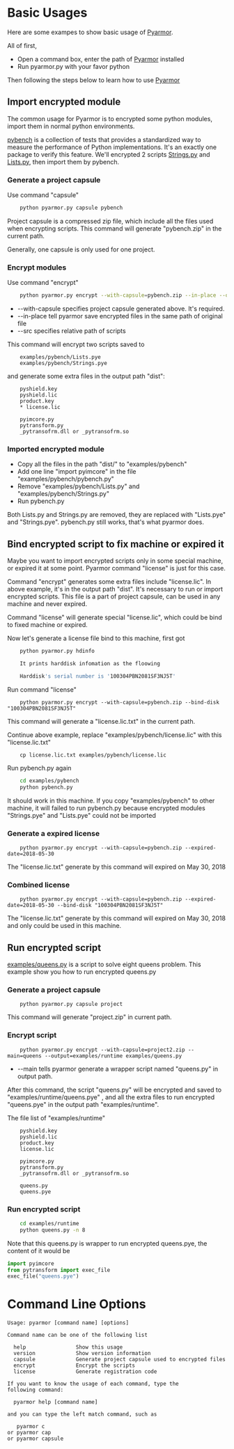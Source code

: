 # Basic Usages

Here are some exampes to show basic usage of [Pyarmor].

All of first,

- Open a command box, enter the path of [Pyarmor] installed
- Run pyarmor.py with your favor python

Then following the steps below to learn how to use [Pyarmor]

## Import encrypted module

The common usage for Pyarmor is to encrypted some python modules,
import them in normal python environments.

[pybench](examples/pybench) is a collection of tests that provides a
standardized way to measure the performance of Python
implementations. It's an exactly one package to verify this
feature. We'll encrypted 2 scripts [Strings.py](examples/Strings.py)
and [Lists.py](examples/Lists.py), then import them by pybench.

### Generate a project capsule

Use command "capsule"

``` bash
    python pyarmor.py capsule pybench
```

Project capsule is a compressed zip file, which include all the files
used when encrypting scripts. This command will generate "pybench.zip"
in the current path.

Generally, one capsule is only used for one project.

### Encrypt modules

Use command "encrypt"

``` bash
    python pyarmor.py encrypt --with-capsule=pybench.zip --in-place --output=dist --src=examples/pybench Lists.py Strings.py
```

* --with-capsule specifies project capsule generated above. It's required.
* --in-place tell pyarmor save encrypted files in the same path of original file
* --src specifies relative path of scripts

This command will encrypt two scripts saved to

```
    examples/pybench/Lists.pye
    examples/pybench/Strings.pye
```

and generate some extra files in the output path "dist":

```
    pyshield.key
    pyshield.lic
    product.key
    * license.lic

    pyimcore.py
    pytransform.py
    _pytransofrm.dll or _pytransofrm.so
```

### Imported encrypted module

* Copy all the files in the path "dist/" to "examples/pybench"
* Add one line "import pyimcore" in the file "examples/pybench/pybench.py"
* Remove "examples/pybench/Lists.py" and "examples/pybench/Strings.py"
* Run pybench.py

Both Lists.py and Strings.py are removed, they are replaced with
"Lists.pye" and "Strings.pye". pybench.py still works, that's what
pyarmor does.

## Bind encrypted script to fix machine or expired it

Maybe you want to import encrypted scripts only in some special
machine, or expired it at some point. Pyarmor command "license" is
just for this case.

Command "encrypt" generates some extra files include "license.lic". In
above example, it's in the output path "dist". It's necessary to run
or import encrypted scripts. This file is a part of project capsule,
can be used in any machine and never expired.

Command "license" will generate special "license.lic", which could be
bind to fixed machine or expired.

Now let's generate a license file bind to this machine, first got

``` bash
    python pyarmor.py hdinfo

    It prints harddisk infomation as the floowing

    Harddisk's serial number is '100304PBN2081SF3NJ5T'
```

Run command "license"
```
    python pyarmor.py encrypt --with-capsule=pybench.zip --bind-disk "100304PBN2081SF3NJ5T"
```

This command will generate a "license.lic.txt" in the current path.

Continue above example, replace "examples/pybench/license.lic" with this "license.lic.txt"
```
    cp license.lic.txt examples/pybench/license.lic
```

Run pybench.py again

``` bash
    cd examples/pybench
    python pybench.py
```

It should work in this machine. If you copy "examples/pybench" to
other machine, it will failed to run pybench.py because encrypted
modules "Strings.pye" and "Lists.pye" could not be imported

### Generate a expired license
```
    python pyarmor.py encrypt --with-capsule=pybench.zip --expired-date=2018-05-30
```
The "license.lic.txt" generate by this command will expired on May 30, 2018

### Combined license
```
    python pyarmor.py encrypt --with-capsule=pybench.zip --expired-date=2018-05-30 --bind-disk "100304PBN2081SF3NJ5T"
```

The "license.lic.txt" generate by this command will expired on May 30,
2018 and only could be used in this machine.

## Run encrypted script

[examples/queens.py](examples/queens.py) is a script to solve eight
queens problem. This example show you how to run encrypted queens.py

### Generate a project capsule
```
    python pyarmor.py capsule project
```

This command will generate "project.zip" in current path.

### Encrypt script
```
    python pyarmor.py encrypt --with-capsule=project2.zip --main=queens --output=examples/runtime examples/queens.py
```
* --main tells pyarmor generate a wrapper script named "queens.py" in output path.

After this command, the script "queens.py" will be encrypted and saved
to "examples/runtime/queens.pye" , and all the extra files to run
encrypted "queens.pye" in the output path "examples/runtime".

The file list of "examples/runtime"

```
    pyshield.key
    pyshield.lic
    product.key
    license.lic

    pyimcore.py
    pytransform.py
    _pytransofrm.dll or _pytransofrm.so

    queens.py
    queens.pye

```

### Run encrypted script

``` bash
    cd examples/runtime
    python queens.py -n 8
```

Note that this queens.py is wrapper to run encrypted queens.pye, the
content of it would be

``` python
import pyimcore
from pytransform import exec_file
exec_file("queens.pye")
```

# Command Line Options

```
Usage: pyarmor [command name] [options]

Command name can be one of the following list

  help                Show this usage
  version             Show version information
  capsule             Generate project capsule used to encrypted files
  encrypt             Encrypt the scripts
  license             Generate registration code

If you want to know the usage of each command, type the
following command:

  pyarmor help [command name]

and you can type the left match command, such as

   pyarmor c
or pyarmor cap
or pyarmor capsule

```

[Pyarmor]: https://github.com/dashingsoft/pyarmor
